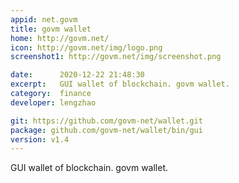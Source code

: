 ```yaml
---
appid: net.govm
title: govm wallet
home: http://govm.net/
icon: http://govm.net/img/logo.png
screenshot1: http://govm.net/img/screenshot.png

date:      2020-12-22 21:48:30
excerpt:   GUI wallet of blockchain. govm wallet.
category:  finance
developer: lengzhao

git: https://github.com/govm-net/wallet.git
package: github.com/govm-net/wallet/bin/gui
version: v1.4
---
```


GUI wallet of blockchain. govm wallet.



